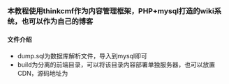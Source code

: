### 本教程使用thinkcmf作为内容管理框架，PHP+mysql打造的wiki系统，也可以作为自己的博客
#### 文件介绍
* dump.sql为数据库解析文件，导入到mysql即可
* build为分离的前端目录，可以将该目录内容部署单独服务器，也可以放置CDN，源码地址为
